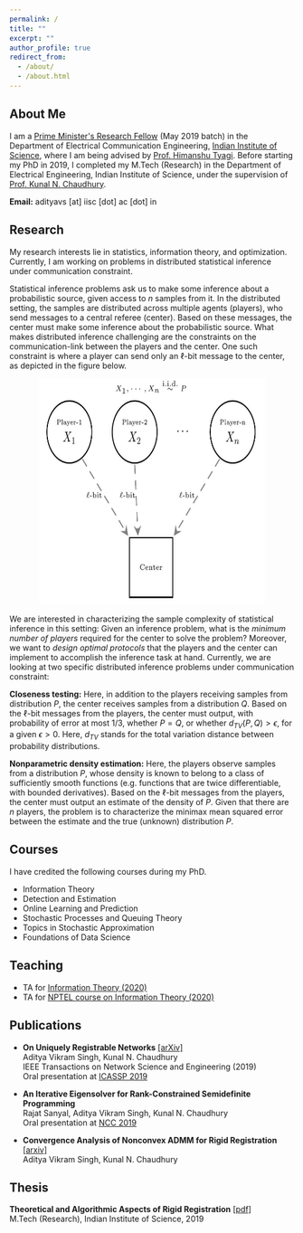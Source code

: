 ```yaml
---
permalink: /
title: ""
excerpt: ""
author_profile: true
redirect_from: 
  - /about/
  - /about.html
---
```


## About Me
I am a [Prime Minister's Research Fellow](https://pmrf.in/) (May 2019 batch) in the Department of Electrical Communication Engineering, [Indian Institute of Science](https://iisc.ac.in/), where I am being advised by [Prof. Himanshu Tyagi](https://ece.iisc.ac.in/~htyagi/). Before starting my PhD in 2019, I completed my M.Tech (Research) in the Department of Electrical Engineering, Indian Institute of Science, under the supervision of [Prof. Kunal N. Chaudhury](https://sites.google.com/site/kunalnchaudhury/).

**Email:** adityavs [at] iisc [dot] ac [dot] in


## Research
My research interests lie in statistics, information theory, and optimization. Currently, I am working on problems in distributed statistical inference under communication constraint.

Statistical inference problems ask us to make some inference about a probabilistic source, given access to $n$ samples from it. In the distributed setting, the samples are distributed across multiple agents (players), who send messages to a central referee (center). Based on these messages, the center must make some inference about the probabilistic source. What makes distributed inference challenging are the constraints on the communication-link between the players and the center. One such constraint is where a player can send only an $\ell$-bit message to the center, as depicted in the figure below.

<center><img src="/images/diststat.JPG" width="400" height="400"></center>

We are interested in characterizing the sample complexity of statistical inference in this setting: Given an inference problem, what is the *minimum number of players* required for the center to solve the problem? Moreover, we want to *design optimal protocols* that the players and the center can implement to accomplish the inference task at hand. Currently, we are looking at two specific distributed inference problems under communication constraint:

**Closeness testing:** Here, in addition to the players receiving samples from distribution $P$, the center receives samples from a distribution $Q$. Based on the $\ell$-bit messages from the players, the center must output, with probability of error at most $1/3$, whether $P=Q$, or whether $d_{TV}(P,Q) > \epsilon$, for a given $\epsilon > 0$. Here, $d_{TV}$ stands for the total variation distance between probability distributions.

**Nonparametric density estimation:** Here, the players observe samples from a distribution $P$, whose density is known to belong to a class of sufficiently smooth functions (e.g. functions that are twice differentiable, with bounded derivatives). Based on the $\ell$-bit messages from the players, the center must output an estimate of the density of $P$. Given that there are $n$ players, the problem is to characterize the minimax mean squared error between the estimate and the true (unknown) distribution $P$.


## Courses
I have credited the following courses during my PhD.
- Information Theory
- Detection and Estimation
- Online Learning and Prediction
- Stochastic Processes and Queuing Theory
- Topics in Stochastic Approximation
- Foundations of Data Science


## Teaching
- TA for [Information Theory (2020)](https://ece.iisc.ac.in/~htyagi/course-E2201-2020.html) 
- TA for [NPTEL course on Information Theory (2020)](https://nptel.ac.in/courses/108/108/108108168/#) 


## Publications
- **On Uniquely Registrable Networks** [[arXiv]](https://arxiv.org/abs/1906.09714)  
Aditya Vikram Singh, Kunal N. Chaudhury  
IEEE Transactions on Network Science and Engineering (2019)  
Oral presentation at [ICASSP 2019](https://ieeexplore.ieee.org/document/8682680)  

- **An Iterative Eigensolver for Rank-Constrained Semidefinite Programming**  
Rajat Sanyal, Aditya Vikram Singh, Kunal N. Chaudhury  
Oral presentation at [NCC 2019](https://ieeexplore.ieee.org/document/8732206)  

- **Convergence Analysis of Nonconvex ADMM for Rigid Registration** [[arxiv]](https://arxiv.org/abs/1907.07729)  
Aditya Vikram Singh, Kunal N. Chaudhury  


## Thesis  
**Theoretical and Algorithmic Aspects of Rigid Registration** [[pdf]](/files/thesis_mtech.pdf)  
M.Tech (Research), Indian Institute of Science, 2019
